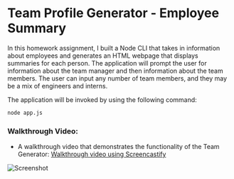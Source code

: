 # Team Profile Generator - Employee Summary

 In this homework assignment, I built a Node CLI that takes in information about employees and generates an HTML webpage that displays summaries for each person. 
 The application will prompt the user for information about the team manager and then information about the team members. The user can input any number of team members, and they may be a mix of engineers and interns. 


The application will be invoked by using the following command:

```bash
node app.js
```
### Walkthrough Video:

* A walkthrough video that demonstrates the functionality of the Team Generator:
[Walkthrough video using Screencastify](https://drive.google.com/file/d/12diujvEnpfefXAM6RMAECzVbPWta1nl7/view)

![Screenshot](screenshot.png)
